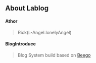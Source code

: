 ## About Lablog

#### Athor

> Rick(L-Angel.lonelyAngel)

#### BlogIntroduce

> Blog System build based on [Beego](http://beego.me/)
